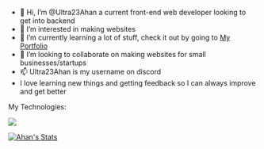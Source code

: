 - 👋 Hi, I’m @Ultra23Ahan a current front-end web developer looking to get into backend
- 👀 I’m interested in making websites
- 🌱 I’m currently learning a lot of stuff, check it out by going to [My Portfolio](https://portfolio-v2-ultra23ahans-projects.vercel.app)
- 💞️ I’m looking to collaborate on making websites for small businesses/startups
- 📫 Ultra23Ahan is my username on discord
- I love learning new things and getting feedback so I can always improve and get better


My Technologies:

<img src="https://skillicons.dev/icons?i=js,html,css,react,nextjs,apple,python,tailwind,figma,ts,vercel,vite,bash,pnpm,npm,vscode&theme=dark&perline=8" align="center"><br />

[![Ahan's Stats](https://github-readme-stats.vercel.app/api?username=Ultra23Ahan&theme=transparent)](https://github.com/anuraghazra/github-readme-stats)


